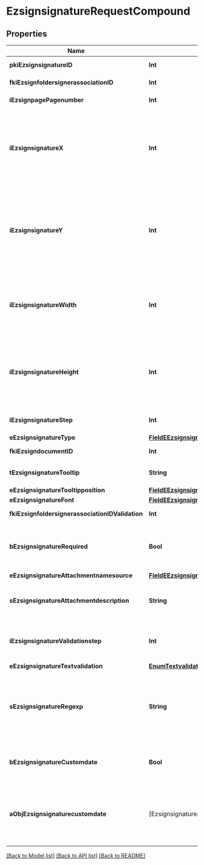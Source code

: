 # EzsignsignatureRequestCompound

## Properties
Name | Type | Description | Notes
------------ | ------------- | ------------- | -------------
**pkiEzsignsignatureID** | **Int** | The unique ID of the Ezsignsignature | [optional] 
**fkiEzsignfoldersignerassociationID** | **Int** | The unique ID of the Ezsignfoldersignerassociation | 
**iEzsignpagePagenumber** | **Int** | The page number in the Ezsigndocument | 
**iEzsignsignatureX** | **Int** | The X coordinate (Horizontal) where to put the Ezsignsignature on the page.  Coordinate is calculated at 100dpi (dot per inch). So for example, if you want to put the Ezsignsignature 2 inches from the left border of the page, you would use \&quot;200\&quot; for the X coordinate. | 
**iEzsignsignatureY** | **Int** | The Y coordinate (Vertical) where to put the Ezsignsignature on the page.  Coordinate is calculated at 100dpi (dot per inch). So for example, if you want to put the Ezsignsignature 3 inches from the top border of the page, you would use \&quot;300\&quot; for the Y coordinate. | 
**iEzsignsignatureWidth** | **Int** | The width of the Ezsignsignature.  Size is calculated at 100dpi (dot per inch). So for example, if you want the Ezsignsignature to have a width of 2 inches, you would use \&quot;200\&quot; for the iEzsignsignatureWidth. | [optional] 
**iEzsignsignatureHeight** | **Int** | The height of the Ezsignsignature.  Size is calculated at 100dpi (dot per inch). So for example, if you want the Ezsignsignature to have an height of 2 inches, you would use \&quot;200\&quot; for the iEzsignsignatureHeight. | [optional] 
**iEzsignsignatureStep** | **Int** | The step when the Ezsignsigner will be invited to sign | 
**eEzsignsignatureType** | [**FieldEEzsignsignatureType**](FieldEEzsignsignatureType.md) |  | 
**fkiEzsigndocumentID** | **Int** | The unique ID of the Ezsigndocument | 
**tEzsignsignatureTooltip** | **String** | A tooltip that will be presented to Ezsignsigner about the Ezsignsignature | [optional] 
**eEzsignsignatureTooltipposition** | [**FieldEEzsignsignatureTooltipposition**](FieldEEzsignsignatureTooltipposition.md) |  | [optional] 
**eEzsignsignatureFont** | [**FieldEEzsignsignatureFont**](FieldEEzsignsignatureFont.md) |  | [optional] 
**fkiEzsignfoldersignerassociationIDValidation** | **Int** | The unique ID of the Ezsignfoldersignerassociation | [optional] 
**bEzsignsignatureRequired** | **Bool** | Whether the Ezsignsignature is required or not. This field is relevant only with Ezsignsignature with eEzsignsignatureType &#x3D; Attachments. | [optional] 
**eEzsignsignatureAttachmentnamesource** | [**FieldEEzsignsignatureAttachmentnamesource**](FieldEEzsignsignatureAttachmentnamesource.md) |  | [optional] 
**sEzsignsignatureAttachmentdescription** | **String** | The description attached to the attachment name added in Ezsignsignature of eEzsignsignatureType Attachments | [optional] 
**iEzsignsignatureValidationstep** | **Int** | The step when the Ezsignsigner will be invited to validate the Ezsignsignature of eEzsignsignatureType Attachments | [optional] 
**eEzsignsignatureTextvalidation** | [**EnumTextvalidation**](EnumTextvalidation.md) |  | [optional] 
**sEzsignsignatureRegexp** | **String** | A regular expression to indicate what values are acceptable for the Ezsignsignature.  This can only be set if eEzsignsignatureType is **FieldText** or **FieldTextarea** and eEzsignsignatureTextvalidation is **Custom** | [optional] 
**bEzsignsignatureCustomdate** | **Bool** | Whether the Ezsignsignature has a custom date format or not. (Only possible when eEzsignsignatureType is **Name** or **Handwritten**) | [optional] 
**aObjEzsignsignaturecustomdate** | [EzsignsignaturecustomdateRequestCompound] | An array of custom date blocks that will be filled at the time of signature.  Can only be used if bEzsignsignatureCustomdate is true.  Use an empty array if you don&#39;t want to have a date at all. | [optional] 

[[Back to Model list]](../README.md#documentation-for-models) [[Back to API list]](../README.md#documentation-for-api-endpoints) [[Back to README]](../README.md)


